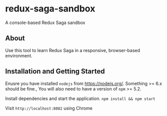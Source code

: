 # redux-saga-sandbox
A console-based Redux Saga sandbox

## About
Use this tool to learn Redux Saga in a responsive, browser-based environment.

## Installation and Getting Started

Enusre you have installed `nodejs` from https://nodejs.org/. Something >= 6.x should be fine., You will also need to have a version of `npm` >= 5.2.

Install dependencies and start the application.
`npm install && npm start`

Visit `http://localhost:8082` using Chrome

